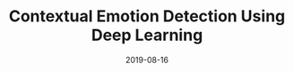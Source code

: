 ---
title: "Contextual Emotion Detection Using Deep Learning"
collection: publications
date: 2019-08-16
venue: 'SEMEVAL'
paperurl: 'https://www.aclweb.org/anthology/S19-2039'
citation: 'With: Arik Pamnani, Rajat Goel, Mayank Singh. <i>SEMEVAL 2019</i>.'
permalink: /publication/2015-10-01-paper-title-number-10
excerpt: 'This paper is about the number 3. The number 4 is left for future work.'
---